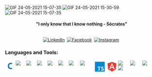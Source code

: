 ![GIF 24-05-2021 15-07-35](https://user-images.githubusercontent.com/48317736/119389363-e56fd480-bca1-11eb-821a-df1d6857b9e9.gif)
![GIF 24-05-2021 15-30-59](https://user-images.githubusercontent.com/48317736/119391819-3a611a00-bca5-11eb-955e-aadcbfd223a0.gif)
![GIF 24-05-2021 15-07-35](https://user-images.githubusercontent.com/48317736/119389363-e56fd480-bca1-11eb-821a-df1d6857b9e9.gif)

<p>
  <h4 align="center"><b>"I only know that I know nothing - Sócrates"</b></h4>
</p>


<p align="center">
  
  <br>
  <a href="https://www.linkedin.com/in/euller-henrique-2b3ba5188/"><img src="https://user-images.githubusercontent.com/48317736/119419795-66929000-bcd1-11eb-8ae9-cad609aa6790.png" height="40px;" alt="LinkedIn" /></a>&nbsp;
  <a href="https://www.facebook.com/EullerHBO"><img src="https://user-images.githubusercontent.com/48317736/119419780-62ff0900-bcd1-11eb-9347-632d5aaf4b48.png" alt="Facebook" height="40px;" ></a>&nbsp;
  <a href="https://instagram.com/euller_hbo"><img src="https://user-images.githubusercontent.com/48317736/119419793-65f9f980-bcd1-11eb-81a6-199bb1bc7484.png" height="40px;" alt="Instagram" /></a>&nbsp;
  
</p>

### Languages and Tools: 

<img align="left" width="35px" src="https://raw.githubusercontent.com/PKief/vscode-material-icon-theme/main/icons/c.svg">
<img align="left" width="35px" src="https://user-images.githubusercontent.com/48317736/119421863-11a54880-bcd6-11eb-856a-d02c49ccbaef.png">
<img align="left" width="35px" src="https://user-images.githubusercontent.com/48317736/119421173-7b245780-bcd4-11eb-9b7d-55429bb70eb2.png">
<img align="left" width="35px" src="https://user-images.githubusercontent.com/48317736/119421168-7a8bc100-bcd4-11eb-90e4-c3a2ee1f0f0e.png">
<img align="left" width="35px" src="https://user-images.githubusercontent.com/48317736/119421171-7b245780-bcd4-11eb-8997-b817d3a6dc1a.png">
<img align="left" width="35px" src="https://user-images.githubusercontent.com/48317736/119421538-4bc21a80-bcd5-11eb-9527-83b3181c9edd.png">
<img align="left" width="37" src="https://user-images.githubusercontent.com/48317736/119421667-9b084b00-bcd5-11eb-9780-2ae32f561025.png">
<img align="left" width="45px" src="https://user-images.githubusercontent.com/48317736/119422124-b889e480-bcd6-11eb-9d0c-c6bfb934e42f.png" />
<img align="left" width="40x" src="https://raw.githubusercontent.com/PKief/vscode-material-icon-theme/main/icons/typescript.svg">
<img align="left" width="40px" src="https://raw.githubusercontent.com/PKief/vscode-material-icon-theme/main/icons/angular.svg">
<img align="left" width="40px" src="https://user-images.githubusercontent.com/48317736/119423482-c55c0780-bcd9-11eb-95df-4fa5e8f9064e.png">
<img align="left" width="40px" src="https://user-images.githubusercontent.com/48317736/119423760-6fd42a80-bcda-11eb-8861-18a2920c9ebf.png">
<img align="left" width="45px" src="https://user-images.githubusercontent.com/48317736/119423179-0e5f8c00-bcd9-11eb-980a-e8b3349d02ce.png">
<img align="left" width="40px" src="https://user-images.githubusercontent.com/48317736/119423268-45ce3880-bcd9-11eb-95f6-d80e84093b85.png">


<!--
**EullerHenrique/EullerHenrique** is a ✨ _special_ ✨ repository because its `README.md` (this file) appears on your GitHub profile.

Here are some ideas to get you started:

- 🔭 I’m currently working on ...
- 🌱 I’m currently learning ...
- 👯 I’m looking to collaborate on ...
- 🤔 I’m looking for help with ...
- 💬 Ask me about ...
- 📫 How to reach me: ...
- 😄 Pronouns: ...
- ⚡ Fun fact: ...
-->
